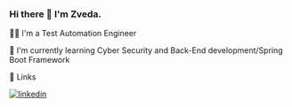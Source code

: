 ### Hi there 👋 I'm Zveda.

👩‍💻 I'm a Test Automation Engineer

🧠 I'm currently learning Cyber Security and Back-End development/Spring Boot Framework 

🔗 Links

[![linkedin](https://img.shields.io/badge/linkedin-0A66C2?style=for-the-badge&logo=linkedin&logoColor=white)](https://www.linkedin.com/in/zveda-hayrapetyan-r131121/)


